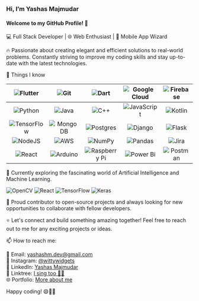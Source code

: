 
### Hi, I’m Yashas Majmudar

#### Welcome to my GitHub Profile! 🚀

💻 Full Stack Developer | 🌐 Web Enthusiast | 📱 Mobile App Wizard

🔥 Passionate about creating elegant and efficient solutions to real-world problems. Constantly striving to improve my coding skills and stay up-to-date with the latest technologies.

👀 Things I know

|     ![Flutter](https://img.shields.io/badge/Flutter-%2302569B.svg?style=for-the-badge&logo=Flutter&logoColor=white)      |       ![Git](https://img.shields.io/badge/git-%23F05033.svg?style=for-the-badge&logo=git&logoColor=white)       |        ![Dart](https://img.shields.io/badge/dart-%230175C2.svg?style=for-the-badge&logo=dart&logoColor=white)         | ![Google Cloud](https://img.shields.io/badge/GoogleCloud-%234285F4.svg?style=for-the-badge&logo=google-cloud&logoColor=white) |      ![Firebase](https://img.shields.io/badge/firebase-%23039BE5.svg?style=for-the-badge&logo=firebase)      |
|:------------------------------------------------------------------------------------------------------------------------:|:---------------------------------------------------------------------------------------------------------------:|:---------------------------------------------------------------------------------------------------------------------:|:-----------------------------------------------------------------------------------------------------------------------------:|:------------------------------------------------------------------------------------------------------------:| 
|          ![Python](https://img.shields.io/badge/python-3670A0?style=for-the-badge&logo=python&logoColor=ffdd54)          |    ![Java](https://img.shields.io/badge/java-%23ED8B00.svg?style=for-the-badge&logo=openjdk&logoColor=white)    |        ![C++](https://img.shields.io/badge/c++-%2300599C.svg?style=for-the-badge&logo=c%2B%2B&logoColor=white)        | ![JavaScript](https://img.shields.io/badge/javascript-%23323330.svg?style=for-the-badge&logo=javascript&logoColor=%23F7DF1E)  | ![Kotlin](https://img.shields.io/badge/kotlin-%237F52FF.svg?style=for-the-badge&logo=kotlin&logoColor=white) |
| ![TensorFlow](https://img.shields.io/badge/TensorFlow-%23FF6F00.svg?style=for-the-badge&logo=TensorFlow&logoColor=white) | ![MongoDB](https://img.shields.io/badge/MongoDB-%234ea94b.svg?style=for-the-badge&logo=mongodb&logoColor=white) | 	![Postgres](https://img.shields.io/badge/postgres-%23316192.svg?style=for-the-badge&logo=postgresql&logoColor=white) |         ![Django](https://img.shields.io/badge/django-%23092E20.svg?style=for-the-badge&logo=django&logoColor=white)          |    ![Flask](https://img.shields.io/badge/flask-%23000.svg?style=for-the-badge&logo=flask&logoColor=white)    |
|         ![NodeJS](https://img.shields.io/badge/node.js-6DA55F?style=for-the-badge&logo=node.js&logoColor=white)          |   ![AWS](https://img.shields.io/badge/AWS-%23FF9900.svg?style=for-the-badge&logo=amazon-aws&logoColor=white)    |       ![NumPy](https://img.shields.io/badge/numpy-%23013243.svg?style=for-the-badge&logo=numpy&logoColor=white)       |         ![Pandas](https://img.shields.io/badge/pandas-%23150458.svg?style=for-the-badge&logo=pandas&logoColor=white)          |    ![Jira](https://img.shields.io/badge/jira-%230A0FFF.svg?style=for-the-badge&logo=jira&logoColor=white)    |
|      ![React](https://img.shields.io/badge/react-%2320232a.svg?style=for-the-badge&logo=react&logoColor=%2361DAFB)       |    ![Arduino](https://img.shields.io/badge/-Arduino-00979D?style=for-the-badge&logo=Arduino&logoColor=white)    |        ![Raspberry Pi](https://img.shields.io/badge/-RaspberryPi-C51A4A?style=for-the-badge&logo=Raspberry-Pi)        |          ![Power Bi](https://img.shields.io/badge/power_bi-F2C811?style=for-the-badge&logo=powerbi&logoColor=black)           |   ![Postman](https://img.shields.io/badge/Postman-FF6C37?style=for-the-badge&logo=postman&logoColor=white)   |

🌱 Currently exploring the fascinating world of Artificial Intelligence and Machine Learning.

![OpenCV](https://img.shields.io/badge/opencv-%23white.svg?style=for-the-badge&logo=opencv&logoColor=white)
![React](https://img.shields.io/badge/react-%2320232a.svg?style=for-the-badge&logo=react&logoColor=%2361DAFB)
![TensorFlow](https://img.shields.io/badge/TensorFlow-%23FF6F00.svg?style=for-the-badge&logo=TensorFlow&logoColor=white)
![Keras](https://img.shields.io/badge/Keras-%23D00000.svg?style=for-the-badge&logo=Keras&logoColor=white)

🚀 Proud contributor to open-source projects and always looking for new opportunities to collaborate with fellow developers.

⭐️ Let's connect and build something amazing together! Feel free to reach out to me for any exciting projects or ideas.

📫 How to reach me:

📧 Email: [yashashm.dev@gmail.com](mailto:yashashm.dev@gmail.com) <br>
📸 Instagram: [@wittywidgets](https://www.instagram.com/wittywidgets) <br>
💼 LinkedIn: [Yashas Majmudar](https://www.linkedin.com/in/yashashm08052001/) <br>
🔗 Linktree: [I sing too 😶‍🌫️](https://linktr.ee/yashashm) <br>
🌐 Portfolio: [More about me](https://yashas-hm.github.io/portfolio/)

Happy coding! 😄👨‍💻

<!---
yashas-hm/yashas-hm is a ✨ special ✨ repository because its `README.md` (this file) appears on your GitHub profile.
You can click the Preview link to take a look at your changes.
--->
